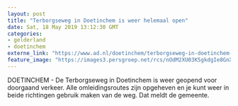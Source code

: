 ```yaml
---
layout: post
title: "Terborgseweg in Doetinchem is weer helemaal open"
date: Sat, 18 May 2019 13:12:30 GMT
categories: 
- gelderland 
- doetinchem 
externe_link: "https://www.ad.nl/doetinchem/terborgseweg-in-doetinchem-is-weer-helemaal-open~a4f302e6/"
feature_image: "https://images3.persgroep.net/rcs/nOdM2XU03K5gkdgIe8GnXeqGrQg/diocontent/144295049/_fitwidth/400/?appId=21791a8992982cd8da851550a453bd7f&quality=0.7"
---
```


DOETINCHEM - De Terborgseweg in Doetinchem is weer geopend voor doorgaand verkeer. Alle omleidingsroutes zijn opgeheven en je kunt weer in beide richtingen gebruik maken van de weg. Dat meldt de gemeente.
